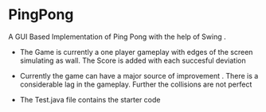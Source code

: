 # PingPong
A GUI Based Implementation of Ping Pong with the help of Swing .

* The Game is currently a one player gameplay with edges of the screen simulating as wall. The Score is added with each succesful deviation

* Currently the game can have a major source of improvement . There is a considerable lag in the gameplay. Further the collisions are not perfect

* The Test.java file contains the starter code



